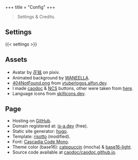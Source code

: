+++
title = "Config"
+++

> Settings & Credits.

## Settings
{{< settings >}}

## Assets
+ Avatar by [花铭](https://www.pixiv.net/en/users/70483399) on pixiv.
+ Animated background by [WANEELLA](https://waneella.tumblr.com/).
+ [404NotFound.png](/media/404NotFound.png) from [vtuberlogos.alfon.dev](https://vtuberlogos.alfon.dev/).
+ I made [caodoc](/assets/caodoc-webring.png) & [NCS](/assets/ncs.gif) buttons, other were taken from [here](https://cyber.dabamos.de/88x31/).
+ Language icons from [skillicons.dev](https://skillicons.dev/).

## Page
+ Hosting on [GitHub](https://pages.github.com).
+ Domain registered at: [is-a.dev](https://is-a.dev) (free).
+ Static site generator: [hugo](https://gohugo.io).
+ Template: [risotto](https://github.com/joeroe/risotto) (modified).
+ Font: [Cascadia Code Mono](https://github.com/microsoft/cascadia-code).
+ Theme color (base16):
[catppuccin](https://github.com/catppuccin/catppuccin) (mocha)
& [base16-light](/css/palettes/base16-light.css).
+ Source code available at [caodoc/caodoc.github.io](https://github.com/caodoc/caodoc.github.io).